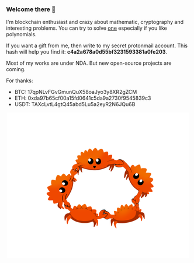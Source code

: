 ### Welcome there 👋

I'm blockchain enthusiast and crazy about mathematic, cryptography and interesting problems. You can try to solve [one](https://adventofcode.com/2019/day/22) especially if you like polynomials.

If you want a gift from me, then write to my secret protonmail account. This hash will help you find it: **c4a2a678a0d55bf3231593381a0fe203**.

Most of my works are under NDA. But new open-source projects are coming.

For thanks:
- BTC: 17qpNLvFGvGmunQuX58oaJyo3y8XR2gZCM
- ETH: 0xda97b65cf00a15fd0641c5da9a2730f9545839c3
- USDT: TAXcLvtL4gtQ45abd5Lu5a2eyR2N6JQu6B

<p align="center">
  <img src="https://github.com/b33ngo/b33ngo/blob/main/friendship.png" width="500">
</p>
